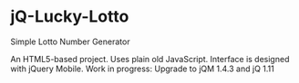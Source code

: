 jQ-Lucky-Lotto
==============
Simple Lotto Number Generator

An HTML5-based project. Uses plain old JavaScript. Interface is designed with jQuery Mobile.
Work in progress: Upgrade to jQM 1.4.3 and jQ 1.11